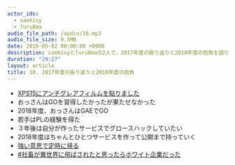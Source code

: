 ```yaml
---
actor_ids:
  - saekisy
  - furu8ma
audio_file_path: /audio/10.mp3
audio_file_size: 9.5MB
date: 2018-05-02 00:00:00 +0900
description: saekisyとfuru8maの2人で、2017年度の振り返りと2018年度の抱負を語りました。
duration: "29:27"
layout: article
title: 10. 2017年度の振り返りと2018年度の抱負
---
```


- [XPS15にアンチグレアフィルムを貼りました](https://www.amazon.co.jp/exec/obidos/ASIN/B01BV6UDE4/amazletjp-22/ref=nosim/)
- おっさんはGOを習得したかったが果たせなかった
- 2018年度、おっさんはGAEでGO
- 若手はPLの経験を得た
- ３年後は自分が作ったサービスでグロースハックしていたい
- 2018年度はちゃんとひとつサービスを作って公開まで持っていく
- [強い意思で定時に帰る](https://qiita.com/furu8ma/items/f909b8820c9d6d21897a)
- [#社畜が異世界に飛ばされたと思ったらホワイト企業だった](https://twitter.com/hashtag/%E7%A4%BE%E7%95%9C%E3%81%8C%E7%95%B0%E4%B8%96%E7%95%8C%E3%81%AB%E9%A3%9B%E3%81%B0%E3%81%95%E3%82%8C%E3%81%9F%E3%81%A8%E6%80%9D%E3%81%A3%E3%81%9F%E3%82%89%E3%83%9B%E3%83%AF%E3%82%A4%E3%83%88%E4%BC%81%E6%A5%AD%E3%81%A0%E3%81%A3%E3%81%9F)





